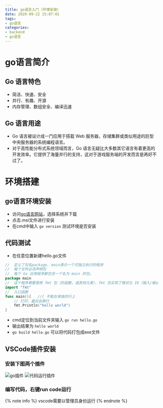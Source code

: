 ```yaml
---
title: go语言入门（环境安装）
date: 2020-09-22 15:07:01
tags:
- go语言
categories: 
- backend
- go语言
---
```

# go语言简介
## Go 语言特色
* 简洁、快速、安全
* 并行、有趣、开源
* 内存管理、数组安全、编译迅速

## Go 语言用途
* Go 语言被设计成一门应用于搭载 Web 服务器，存储集群或类似用途的巨型中央服务器的系统编程语言。
* 对于高性能分布式系统领域而言，Go 语言无疑比大多数其它语言有着更高的开发效率。它提供了海量并行的支持，这对于游戏服务端的开发而言是再好不过了。
<!-- more -->

# 环境搭建
## go语言环境安装
* 访问[go语言网站](https://golang.google.cn/dl/)，选择系统并下载
* 点击.msi文件进行安装
* 在cmd中输入 `go version` 测试环境是否安装

## 代码测试
* 在任意位置新建hello.go文件
```go  
//  定义了包名package, main表示一个可独立执行的程序
//  每个文件必须声明包
//  每个 Go 应用程序都包含一个名为 main 的包。
package main
//  这个程序需要使用 fmt 包（的函数，或其他元素），fmt 包实现了格式化 IO（输入/输出）的函数。
import "fmt"
//  入口函数
func main(){   //{ 不能在单独的行上
	// 打印，最后会换行
	fmt.Println("hello world")
}
```
* cmd定位到当前文件夹输入 `go run hello.go`
* 输出结果为 `hello world`
* `go build hello.go` 可以将代码打包成exe文件

## VSCode插件安装
### 安装下图两个插件
![go插件](go插件.jpg)
![代码运行插件](coderunner.jpg)
### 编写代码，右键run code运行
{% note info %}
vscode需要以管理员身份运行
{% endnote %}


